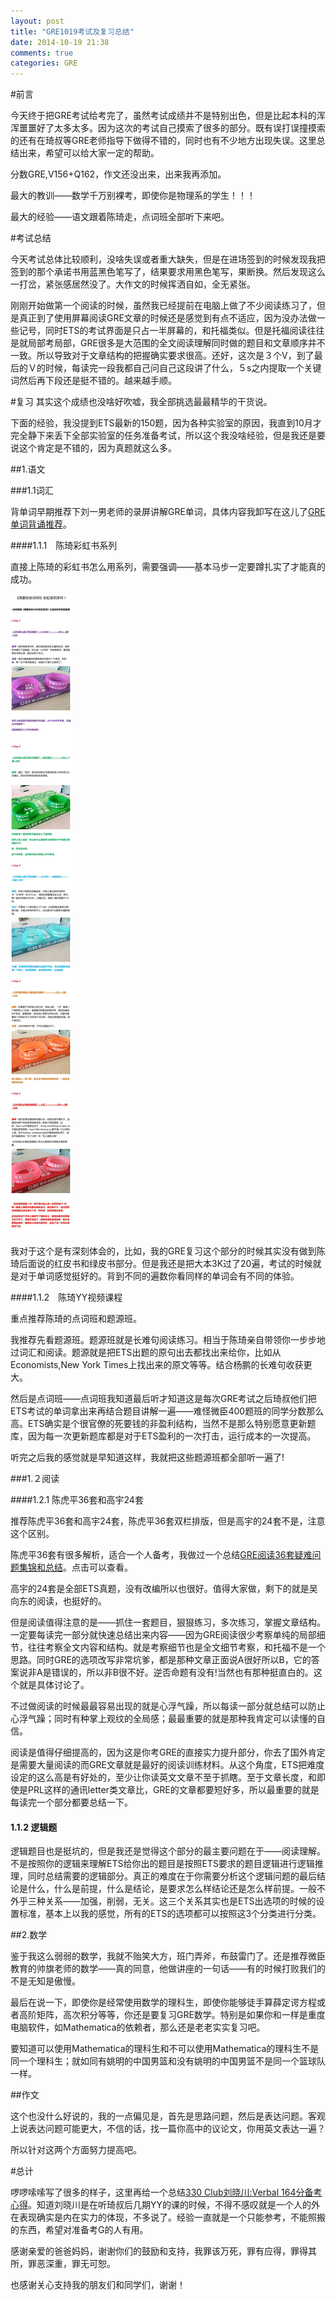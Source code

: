 ```yaml
---
layout: post
title: "GRE1019考试及复习总结"
date: 2014-10-19 21:38
comments: true
categories: GRE
---
```


#前言

今天终于把GRE考试给考完了，虽然考试成绩并不是特别出色，但是比起本科的浑浑噩噩好了太多太多。因为这次的考试自己摸索了很多的部分。既有误打误撞摸索的还有在琦叔等GRE老师指导下做得不错的，同时也有不少地方出现失误。这里总结出来，希望可以给大家一定的帮助。

分数GRE,V156+Q162，作文还没出来，出来我再添加。

最大的教训——数学千万别裸考，即使你是物理系的学生！！！

最大的经验——语文跟着陈琦走，点词班全部听下来吧。

<!--more-->

#考试总结

今天考试总体比较顺利，没啥失误或者重大缺失，但是在进场签到的时候发现我把签到的那个承诺书用蓝黑色笔写了，结果要求用黑色笔写，果断换。然后发现这么一打岔，紧张感居然没了。大作文的时候挥洒自如，全无紧张。

刚刚开始做第一个阅读的时候，虽然我已经提前在电脑上做了不少阅读练习了，但是真正到了使用屏幕阅读GRE文章的时候还是感觉到有点不适应，因为没办法做一些记号，同时ETS的考试界面是只占一半屏幕的，和托福类似。但是托福阅读往往是就局部考局部，GRE很多是大范围的全文阅读理解同时做的题目和文章顺序并不一致。所以导致对于文章结构的把握确实要求很高。还好，这次是３个V，到了最后的Ｖ的时候，每读完一段我都自己问自己这段讲了什么，５s之内提取一个关键词然后再下段还是挺不错的。越来越手顺。


#复习
其实这个成绩也没啥好吹嘘，我全部挑选最最精华的干货说。

下面的经验，我没提到ETS最新的150题，因为各种实验室的原因，我直到10月才完全静下来丢下全部实验室的任务准备考试，所以这个我没啥经验，但是我还是要说这个肯定是不错的，因为真题就这么多。

##1.语文

###1.1词汇

背单词早期推荐下刘一男老师的录屏讲解GRE单词，具体内容我卸写在这儿了[GRE单词背诵推荐](http://iphyer.github.io/blog/2014/08/08/gre/)。

####1.1.1　陈琦彩虹书系列

直接上陈琦的彩虹书怎么用系列，需要强调——基本马步一定要蹲扎实了才能真的成功。

![tu１](/images/GRE/GRE10-19/GRE-chrome.jpg)

我对于这个是有深刻体会的，比如，我的GRE复习这个部分的时候其实没有做到陈琦后面说的红皮书和绿皮书部分。但是我还是把大本3K过了20遍，考试的时候就是对于单词感觉挺好的。背到不同的遍数你看同样的单词会有不同的体验。

####1.1.2　陈琦YY视频课程

重点推荐陈琦的点词班和题源班。

我推荐先看题源班。题源班就是长难句阅读练习。相当于陈琦亲自带领你一步步地过词汇和阅读。题源就是把ETS出题的原句出去都找出来给你，比如从Economists,New York Times上找出来的原文等等。结合杨鹏的长难句收获更大。

然后是点词班——点词班我知道最后听才知道这是每次GRE考试之后琦叔他们把ETS考试的单词拿出来再结合题目讲解一遍——难怪微臣400题班的同学分数那么高。ETS确实是个很官僚的死要钱的非盈利结构，当然不是那么特别愿意更新题库，因为每一次更新题库都是对于ETS盈利的一次打击，运行成本的一次提高。

听完之后我的感觉就是早知道这样，我就把这些题源班都全部听一遍了!

###1.２阅读

####1.2.1 陈虎平36套和高宇24套

推荐陈虎平36套和高宇24套，陈虎平36套双栏排版，但是高宇的24套不是，注意这个区别。

陈虎平36套有很多解析，适合一个人备考，我做过一个总结[GRE阅读36套疑难问题集锦和总结](http://iphyer.github.io/blog/2014/09/05/reading36/)。点击可以查看。

高宇的24套是全部ETS真题，没有改编所以也很好。值得大家做，剩下的就是吴向东的阅读，也挺好的。

但是阅读值得注意的是——抓住一套题目，狠狠练习，多次练习，掌握文章结构。一定要每读完一部分就快速总结出来内容——因为GRE阅读很少考察单纯的局部细节，往往考察全文内容和结构。就是考察细节也是全文细节考察，和托福不是一个思路。同时GRE的选项改写非常坑爹，都是那种文章正面说A很好所以B，它的答案说非A是错误的，所以非B很不好。逆否命题有没有!当然也有那种挺直白的。这个就是具体讨论了。

不过做阅读的时候最最容易出现的就是心浮气躁，所以每读一部分就总结可以防止心浮气躁；同时有种掌上观纹的全局感；最最重要的就是那种我肯定可以读懂的自信。

阅读是值得仔细提高的，因为这是你考GRE的直接实力提升部分，你去了国外肯定是需要大量阅读的而GRE文章就是最好的阅读训练材料。从这个角度，ETS把难度设定的这么高是有好处的，至少让你读英文文章不至于抓瞎。至于文章长度，和即使是PRL这样的通讯letter类文章比，GRE的文章都要短好多，所以最重要的就是每读完一个部分都要总结一下。

#### 1.1.2 逻辑题

逻辑题目也是挺坑的，但是我还是觉得这个部分的最主要问题在于——阅读理解。不是按照你的逻辑来理解ETS给你出的题目是按照ETS要求的题目逻辑进行逻辑推理，同时总结需要的逻辑部分。真正的难度在于你需要分析这个逻辑问题的最后结论是什么，什么是前提，什么是结论，是要求怎么样结论还是怎么样前提。一般不外乎三种关系——加强，削弱，无关。这三个关系其实也是ETS出选项的时候的设置标准，基本上以我的感觉，所有的ETS的选项都可以按照这3个分类进行分类。

##2.数学

鉴于我这么弱弱的数学，我就不贻笑大方，班门弄斧，布鼓雷门了。还是推荐微臣教育的帅旗老师的数学——真的同意，他做讲座的一句话——有的时候打败我们的不是无知是傲慢。

最后在说一下，即使你是经常使用数学的理科生，即使你能够徒手算薛定谔方程或者高阶矩阵，高次积分等等，你还是要复习GRE数学。特别是如果你和一样是重度电脑软件，如Mathematica的依赖者，那么还是老老实实复习吧。

要知道可以使用Mathematica的理科生和不可以使用Mathematica的理科生不是同一个理科生；就如同有姚明的中国男篮和没有姚明的中国男篮不是同一个篮球队一样。

##作文

这个也没什么好说的，我的一点偏见是，首先是思路问题，然后是表达问题。客观上说表达问题可能更大，不信的话，找一篇你高中的议论文，你用英文表达一遍？

所以针对这两个方面努力提高吧。

#总计

啰啰嗦嗦写了很多的样子，这里再给一个总结[330 Club刘晓川:Verbal 164分备考心得](http://www.weixiaoxin.com/Weixin/info/ab735a258a90e8e1-6bee54fcbd896b2a-2be3ade9e8d78538ad468456e23962e7)。知道刘晓川是在听琦叔后几期YY的课的时候，不得不感叹就是一个人的外在表现确实是内在实力的体现，不多说了。经验一直就是一个只能参考，不能照搬的东西，希望对准备考G的人有用。

感谢亲爱的爸爸妈妈，谢谢你们的鼓励和支持，我罪该万死，罪有应得，罪得其所，罪恶深重，罪无可恕。

也感谢关心支持我的朋友们和同学们，谢谢！
